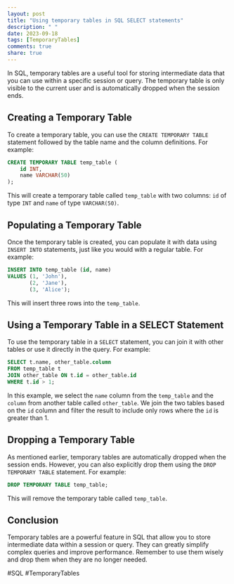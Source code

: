 ```yaml
---
layout: post
title: "Using temporary tables in SQL SELECT statements"
description: " "
date: 2023-09-18
tags: [TemporaryTables]
comments: true
share: true
---
```


In SQL, temporary tables are a useful tool for storing intermediate data that you can use within a specific session or query. The temporary table is only visible to the current user and is automatically dropped when the session ends.

## Creating a Temporary Table

To create a temporary table, you can use the `CREATE TEMPORARY TABLE` statement followed by the table name and the column definitions. For example:

```sql
CREATE TEMPORARY TABLE temp_table (
    id INT,
    name VARCHAR(50)
);
```

This will create a temporary table called `temp_table` with two columns: `id` of type `INT` and `name` of type `VARCHAR(50)`.

## Populating a Temporary Table

Once the temporary table is created, you can populate it with data using `INSERT INTO` statements, just like you would with a regular table. For example:

```sql
INSERT INTO temp_table (id, name)
VALUES (1, 'John'),
       (2, 'Jane'),
       (3, 'Alice');
```

This will insert three rows into the `temp_table`.

## Using a Temporary Table in a SELECT Statement

To use the temporary table in a `SELECT` statement, you can join it with other tables or use it directly in the query. For example:

```sql
SELECT t.name, other_table.column
FROM temp_table t
JOIN other_table ON t.id = other_table.id
WHERE t.id > 1;
```

In this example, we select the `name` column from the `temp_table` and the `column` from another table called `other_table`. We join the two tables based on the `id` column and filter the result to include only rows where the `id` is greater than 1.

## Dropping a Temporary Table

As mentioned earlier, temporary tables are automatically dropped when the session ends. However, you can also explicitly drop them using the `DROP TEMPORARY TABLE` statement. For example:

```sql
DROP TEMPORARY TABLE temp_table;
```

This will remove the temporary table called `temp_table`.

## Conclusion

Temporary tables are a powerful feature in SQL that allow you to store intermediate data within a session or query. They can greatly simplify complex queries and improve performance. Remember to use them wisely and drop them when they are no longer needed.

#SQL #TemporaryTables